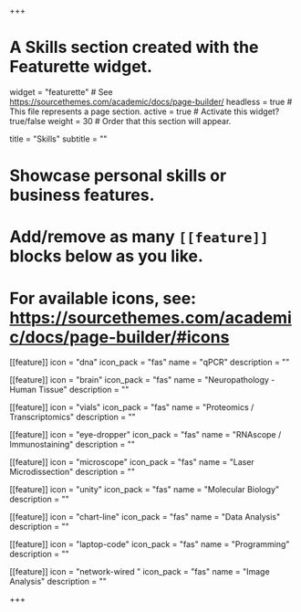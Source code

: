 +++
# A Skills section created with the Featurette widget.
widget = "featurette"  # See https://sourcethemes.com/academic/docs/page-builder/
headless = true  # This file represents a page section.
active = true  # Activate this widget? true/false
weight = 30  # Order that this section will appear.

title = "Skills"
subtitle = ""

# Showcase personal skills or business features.
# 
# Add/remove as many `[[feature]]` blocks below as you like.
# 
# For available icons, see: https://sourcethemes.com/academic/docs/page-builder/#icons

[[feature]]
  icon = "dna"
  icon_pack = "fas"
  name = "qPCR"
  description = ""

[[feature]]
  icon = "brain"
  icon_pack = "fas"
  name = "Neuropathology - Human Tissue"
  description = ""
  
 [[feature]]
  icon = "vials"
  icon_pack = "fas"
  name = "Proteomics / Transcriptomics"
  description = ""
  
  [[feature]]
  icon = "eye-dropper"
  icon_pack = "fas"
  name = "RNAscope / Immunostaining"
  description = ""

  
[[feature]]
  icon = "microscope"
  icon_pack = "fas"
  name = "Laser Microdissection"
  description = ""
  
[[feature]]
  icon = "unity"
  icon_pack = "fas"
  name = "Molecular Biology"
  description = ""

[[feature]]
  icon = "chart-line"
  icon_pack = "fas"
  name = "Data Analysis"
  description = ""  

[[feature]]
  icon = "laptop-code"
  icon_pack = "fas"
  name = "Programming"
  description = ""
  
  [[feature]]
  icon = "network-wired "
  icon_pack = "fas"
  name = "Image Analysis"
  description = "" 

+++

